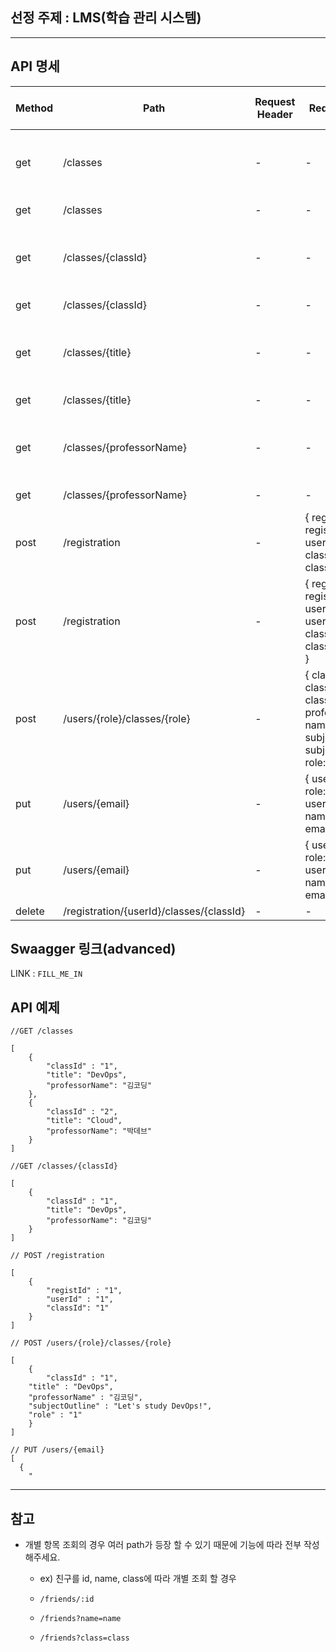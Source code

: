 ## 선정 주제 : LMS(학습 관리 시스템)  
---
## API 명세  
| Method | Path | Request Header | Request Body | Response Status Code | Response Body |  
| --- | --- | --- | --- | --- | --- |
| get | /classes | - | - | 200 ok | { classId: id, title: className, professorName: name } |   
| get | /classes | - | - | 400 bad request | - |  
| get | /classes/{classId} | - | - | 200 ok | { classId: id, title: className, professorName: name } |  
| get | /classes/{classId} | - | - | 400 bad request | - |  
| get | /classes/{title} | - | - | 200 ok | ( classId: id, title: className, professorName: name } |  
| get | /classes/{title} | - | - | 400 bad request | - |  
| get | /classes/{professorName} | - | - | 200 ok | ( classId: id, title: className, professorName: name } |  
| get | /classes/{professorName} | - | - | 400 bad request | - |  
| post | /registration | - | { registid: registration.id, userId: users.id, classId: classes.id } | 201 created | - |   
| post | /registration | - | { registid: registration.id, userId: users.userId, classId: classes.classId } | 400 bad request | - |  
| post | /users/{role}/classes/{role} | - | { classId: classid, title: className, professorName: name, subjectOutline: subjectName, role: roleid} | 201 created | - |   
| put | /users/{email} | - | { userId: id, role: roleid, userName: name, email: emailName } | 201 created | - |   
| put | /users/{email} | - | { userId: id, role: roleid, userName: name, email: emailName } | 400 bad request | - |      
| delete | /registration/{userId}/classes/{classId} | - | - | 200 ok | - |     

## Swaagger 링크(advanced)  
LINK : `FILL_ME_IN`  

## API 예제

```
//GET /classes

[
	{
		"classId" : "1",
		"title": "DevOps",
		"professorName": "김코딩"
	},
	{
		"classId" : "2",
		"title": "Cloud",
		"professorName": "박데브"
	}
]
```
```
//GET /classes/{classId}

[
	{
		"classId" : "1",
		"title": "DevOps",
		"professorName": "김코딩"
	}
]
```
```
// POST /registration

[
	{
		"registId" : "1",
		"userId" : "1",
		"classId": "1"
	}
]
```
```
// POST /users/{role}/classes/{role}

[
	{
		"classId" : "1",
    "title" : "DevOps",
    "professorName" : "김코딩",
    "subjectOutline" : "Let's study DevOps!",
    "role" : "1"
	}
]
```
```
// PUT /users/{email}
[
  {
    "
```
---

## 참고
- 개별 항목 조회의 경우 여러 path가 등장 할 수 있기 때문에 기능에 따라 전부 작성해주세요.
    - ex) 친구를 id, name, class에 따라 개별 조회 할 경우
        
    - `/friends/:id` 
    - `/friends?name=name`
    - `/friends?class=class`
